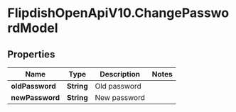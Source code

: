 # FlipdishOpenApiV10.ChangePasswordModel

## Properties
Name | Type | Description | Notes
------------ | ------------- | ------------- | -------------
**oldPassword** | **String** | Old password | 
**newPassword** | **String** | New password | 


